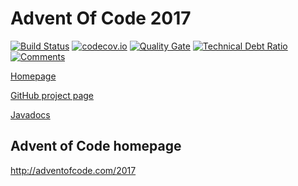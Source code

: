# Advent Of Code 2017

[![Build Status](https://travis-ci.org/h-j-k/advent17.svg?branch=master)](https://travis-ci.org/h-j-k/advent17) 
[![codecov.io](http://codecov.io/github/h-j-k/advent17/coverage.svg?branch=master)](http://codecov.io/github/h-j-k/advent17?branch=master)
[![Quality Gate](https://sonarqube.com/api/badges/gate?key=com.ikueb:advent17)](https://sonarqube.com/dashboard/?id=com.ikueb:advent17)
[![Technical Debt Ratio](https://sonarqube.com/api/badges/measure?key=com.ikueb:advent17&metric=sqale_debt_ratio)](https://sonarqube.com/dashboard/?id=com.ikueb:advent17)
[![Comments](https://sonarqube.com/api/badges/measure?key=com.ikueb:advent17&metric=comment_lines_density)](https://sonarqube.com/dashboard/?id=com.ikueb:advent17)

[Homepage](https://h-j-k.github.io/advent17)

[GitHub project page](https://github.com/h-j-k/advent17)

[Javadocs](https://h-j-k.github.io/advent17/javadoc)

## Advent of Code homepage

http://adventofcode.com/2017